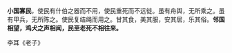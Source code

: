 **小国寡民**，使民有什伯之器而不用，使民重死而不远徙。虽有舟舆，无所乘之。虽有甲兵，无所陈之。使民复结绳而用之。甘其食，美其服，安其居，乐其俗。**邻国相望，鸡犬之声相闻，民至老死不相往来。**

李耳《老子》